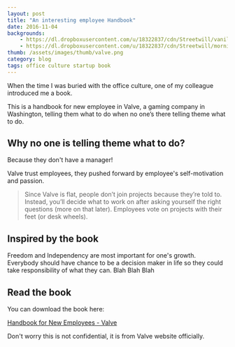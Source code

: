 ```yaml
---
layout: post
title: "An interesting employee Handbook"
date: 2016-11-04
backgrounds:
    - https://dl.dropboxusercontent.com/u/18322837/cdn/Streetwill/vanilla.jpeg
    - https://dl.dropboxusercontent.com/u/18322837/cdn/Streetwill/morning.jpeg
thumb: /assets/images/thumb/valve.png
category: blog
tags: office culture startup book
---
```


When the time I was buried with the office culture, one of my colleague introduced me a book.

This is a handbook for new employee in Valve, a gaming company in Washington, telling them what to do when no one’s there telling theme what to do.

## Why no one is telling theme what to do?

Because they don't have a manager!

Valve trust employees, they pushed forward by employee's self-motivation and passion.

> Since Valve is flat, people don’t join projects because they’re told to. Instead, you’ll decide what to work on after asking yourself the right questions (more on that later). Employees vote on projects with their feet (or desk wheels).

## Inspired by the book
Freedom and Independency are most important for one's growth. Everybody should have chance to be a decision maker in life so they could take responsibility of what they can. Blah Blah Blah

## Read the book
You can download the book here:

[Handbook for New Employees - Valve](http://www.valvesoftware.com/company/Valve_Handbook_LowRes.pdf)

Don't worry this is not confidential, it is from Valve website officially.
